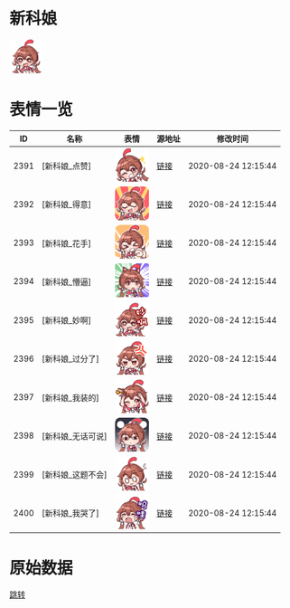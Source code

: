 # 新科娘

<img src="./cover.png" height="60" alt="cover" />

# 表情一览

|ID|名称|表情|源地址|修改时间|
|----|----|----|----|----|
|2391|[新科娘_点赞]|<img src="./pic/002391_%5B新科娘_点赞%5D.png" height="60" alt="点赞"/>|[链接](http://i0.hdslb.com/bfs/emote/5bfe27f5e4a6ad02ee59d9b8bd20fc9d8184587a.png)|2020-08-24 12:15:44|
|2392|[新科娘_得意]|<img src="./pic/002392_%5B新科娘_得意%5D.png" height="60" alt="得意"/>|[链接](http://i0.hdslb.com/bfs/emote/60fd99ca2185527aee51d02b45cede4faeff4b6c.png)|2020-08-24 12:15:44|
|2393|[新科娘_花手]|<img src="./pic/002393_%5B新科娘_花手%5D.png" height="60" alt="花手"/>|[链接](http://i0.hdslb.com/bfs/emote/4e023ba73a9da2d71a5df3e117e83eca13332b65.png)|2020-08-24 12:15:44|
|2394|[新科娘_懵逼]|<img src="./pic/002394_%5B新科娘_懵逼%5D.png" height="60" alt="懵逼"/>|[链接](http://i0.hdslb.com/bfs/emote/e80da4371fc3990c1f99266e589793edff062890.png)|2020-08-24 12:15:44|
|2395|[新科娘_妙啊]|<img src="./pic/002395_%5B新科娘_妙啊%5D.png" height="60" alt="妙啊"/>|[链接](http://i0.hdslb.com/bfs/emote/06ea7e92dfa7d6667da3406080d05eea633d31f8.png)|2020-08-24 12:15:44|
|2396|[新科娘_过分了]|<img src="./pic/002396_%5B新科娘_过分了%5D.png" height="60" alt="过分了"/>|[链接](http://i0.hdslb.com/bfs/emote/640f8f43d7541635d4c1c726dfee7a786a3a1ecb.png)|2020-08-24 12:15:44|
|2397|[新科娘_我装的]|<img src="./pic/002397_%5B新科娘_我装的%5D.png" height="60" alt="我装的"/>|[链接](http://i0.hdslb.com/bfs/emote/799117df9b307ab71d68216a6f9c92e0b8fb0753.png)|2020-08-24 12:15:44|
|2398|[新科娘_无话可说]|<img src="./pic/002398_%5B新科娘_无话可说%5D.png" height="60" alt="无话可说"/>|[链接](http://i0.hdslb.com/bfs/emote/670a8e5e42bc6f1457e9939b4ad771983ac4b192.png)|2020-08-24 12:15:44|
|2399|[新科娘_这题不会]|<img src="./pic/002399_%5B新科娘_这题不会%5D.png" height="60" alt="这题不会"/>|[链接](http://i0.hdslb.com/bfs/emote/78a1b73de15a4755764bfe8bbac45cde681ac7c0.png)|2020-08-24 12:15:44|
|2400|[新科娘_我哭了]|<img src="./pic/002400_%5B新科娘_我哭了%5D.png" height="60" alt="我哭了"/>|[链接](http://i0.hdslb.com/bfs/emote/2ae4ae0d6e52569984b41c9b41e9f66fc123bdc3.png)|2020-08-24 12:15:44|

# 原始数据

[跳转](./raw.json)

